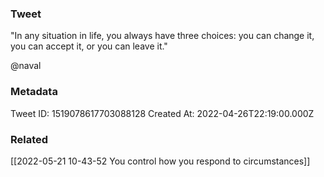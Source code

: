 ### Tweet
"In any situation in life, you always have three choices: you can change it, you can accept it, or you can leave it."

@naval

### Metadata
Tweet ID: 1519078617703088128
Created At: 2022-04-26T22:19:00.000Z

### Related
[[2022-05-21 10-43-52 You control how you respond to circumstances]]

